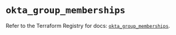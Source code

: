 # `okta_group_memberships`

Refer to the Terraform Registry for docs: [`okta_group_memberships`](https://registry.terraform.io/providers/okta/okta/4.11.1/docs/resources/group_memberships).
